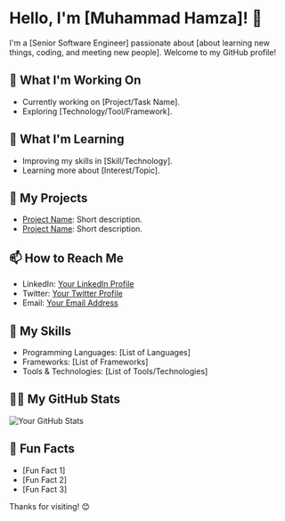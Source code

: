 # Hello, I'm [Muhammad Hamza]! 👋

I'm a [Senior Software Engineer] passionate about [about learning new things, coding, and meeting new people]. Welcome to my GitHub profile!

## 🔭 What I'm Working On

- Currently working on [Project/Task Name].
- Exploring [Technology/Tool/Framework].

## 🌱 What I'm Learning

- Improving my skills in [Skill/Technology].
- Learning more about [Interest/Topic].

## 💼 My Projects

- [Project Name](link): Short description.
- [Project Name](link): Short description.

## 📫 How to Reach Me

- LinkedIn: [Your LinkedIn Profile](link)
- Twitter: [Your Twitter Profile](link)
- Email: [Your Email Address](mailto:your.email@example.com)

## 🚀 My Skills

- Programming Languages: [List of Languages]
- Frameworks: [List of Frameworks]
- Tools & Technologies: [List of Tools/Technologies]

## 👨‍💻 My GitHub Stats

![Your GitHub Stats](https://github-readme-stats.vercel.app/api?username=your_username&show_icons=true&theme=radical)

## 🌟 Fun Facts

- [Fun Fact 1]
- [Fun Fact 2]
- [Fun Fact 3]

Thanks for visiting! 😊
